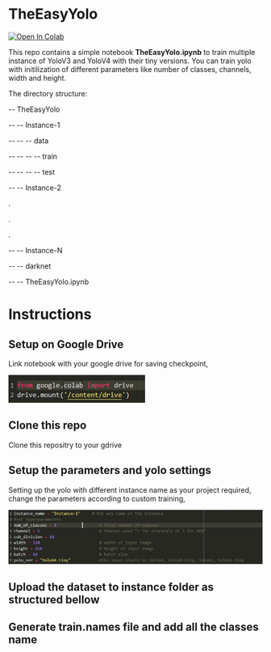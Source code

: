# TheEasyYolo

[![Open In Colab](https://colab.research.google.com/assets/colab-badge.svg)](https://colab.research.google.com/drive/1brPZDy_yVDo38ixxpI6iSu7V4fj82Ohq?usp=sharing)

This repo contains a simple notebook **TheEasyYolo.ipynb** to train multiple instance of YoloV3 and YoloV4 with their tiny versions. You can train yolo with initilization of  different parameters like number of classes, channels, width and height. 

The directory structure:

-- TheEasyYolo

-- -- Instance-1

-- -- -- data

-- -- -- -- train

-- -- -- -- test

-- -- Instance-2

.

.

.

-- -- Instance-N

-- -- darknet

-- -- TheEasyYolo.ipynb


# Instructions
## Setup on Google Drive
Link notebook with your google drive for saving checkpoint,

![link to gdrive](temp/gdrive.PNG)

## Clone this repo
Clone this repositry to your gdrive

## Setup the parameters and yolo settings
Setting up the yolo with different instance name as your project required, change the parameters according to custom training, 

![link to gdrive](temp/settings.PNG)



## Upload the dataset to instance folder as structured bellow

## Generate train.names file and add all the classes name


